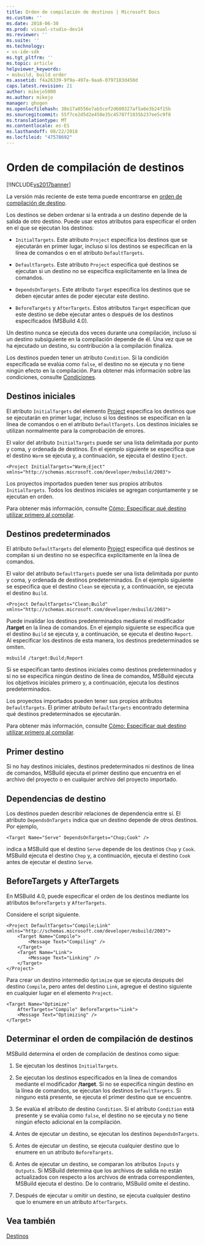 ```yaml
---
title: Orden de compilación de destinos | Microsoft Docs
ms.custom: ''
ms.date: 2018-06-30
ms.prod: visual-studio-dev14
ms.reviewer: ''
ms.suite: ''
ms.technology:
- vs-ide-sdk
ms.tgt_pltfrm: ''
ms.topic: article
helpviewer_keywords:
- msbuild, build order
ms.assetid: f4a26339-9f9a-497a-9aa6-0797183d450d
caps.latest.revision: 21
author: mikejo5000
ms.author: mikejo
manager: ghogen
ms.openlocfilehash: 38e17a0556e7ab5cef2d600327af5a6e3b24f15b
ms.sourcegitcommit: 55f7ce2d5d2e458e35c45787f1935b237ee5c9f8
ms.translationtype: MT
ms.contentlocale: es-ES
ms.lasthandoff: 08/22/2018
ms.locfileid: "47578692"
---
```

# <a name="target-build-order"></a>Orden de compilación de destinos
[!INCLUDE[vs2017banner](../includes/vs2017banner.md)]

La versión más reciente de este tema puede encontrarse en [orden de compilación de destino](https://docs.microsoft.com/visualstudio/msbuild/target-build-order).  
  
  
Los destinos se deben ordenar si la entrada a un destino depende de la salida de otro destino. Puede usar estos atributos para especificar el orden en el que se ejecutan los destinos:  
  
-   `InitialTargets`. Este atributo `Project` especifica los destinos que se ejecutarán en primer lugar, incluso si los destinos se especifican en la línea de comandos o en el atributo `DefaultTargets`.  
  
-   `DefaultTargets`. Este atributo `Project` especifica qué destinos se ejecutan si un destino no se especifica explícitamente en la línea de comandos.  
  
-   `DependsOnTargets`. Este atributo `Target` especifica los destinos que se deben ejecutar antes de poder ejecutar este destino.  
  
-   `BeforeTargets` y `AfterTargets`. Estos atributos `Target` especifican que este destino se debe ejecutar antes o después de los destinos especificados (MSBuild 4.0).  
  
 Un destino nunca se ejecuta dos veces durante una compilación, incluso si un destino subsiguiente en la compilación depende de él. Una vez que se ha ejecutado un destino, su contribución a la compilación finaliza.  
  
 Los destinos pueden tener un atributo `Condition`. Si la condición especificada se evalúa como `false`, el destino no se ejecuta y no tiene ningún efecto en la compilación. Para obtener más información sobre las condiciones, consulte [Condiciones](../msbuild/msbuild-conditions.md).  
  
## <a name="initial-targets"></a>Destinos iniciales  
 El atributo `InitialTargets` del elemento [Project](../msbuild/project-element-msbuild.md) especifica los destinos que se ejecutarán en primer lugar, incluso si los destinos se especifican en la línea de comandos o en el atributo `DefaultTargets`. Los destinos iniciales se utilizan normalmente para la comprobación de errores.  
  
 El valor del atributo `InitialTargets` puede ser una lista delimitada por punto y coma, y ordenada de destinos. En el ejemplo siguiente se especifica que el destino `Warm` se ejecuta y, a continuación, se ejecuta el destino `Eject`.  
  
```  
<Project InitialTargets="Warm;Eject" xmlns="http://schemas.microsoft.com/developer/msbuild/2003">  
```  
  
 Los proyectos importados pueden tener sus propios atributos `InitialTargets`. Todos los destinos iniciales se agregan conjuntamente y se ejecutan en orden.  
  
 Para obtener más información, consulte [Cómo: Especificar qué destino utilizar primero al compilar](../msbuild/how-to-specify-which-target-to-build-first.md).  
  
## <a name="default-targets"></a>Destinos predeterminados  
 El atributo `DefaultTargets` del elemento [Project](../msbuild/project-element-msbuild.md) especifica qué destinos se compilan si un destino no se especifica explícitamente en la línea de comandos.  
  
 El valor del atributo `DefaultTargets` puede ser una lista delimitada por punto y coma, y ordenada de destinos predeterminados. En el ejemplo siguiente se especifica que el destino `Clean` se ejecuta y, a continuación, se ejecuta el destino `Build`.  
  
```  
<Project DefaultTargets="Clean;Build" xmlns="http://schemas.microsoft.com/developer/msbuild/2003">  
```  
  
 Puede invalidar los destinos predeterminados mediante el modificador **/target** en la línea de comandos. En el ejemplo siguiente se especifica que el destino `Build` se ejecuta y, a continuación, se ejecuta el destino `Report`. Al especificar los destinos de esta manera, los destinos predeterminados se omiten.  
  
 `msbuild /target:Build;Report`  
  
 Si se especifican tanto destinos iniciales como destinos predeterminados y si no se especifica ningún destino de línea de comandos, MSBuild ejecuta los objetivos iniciales primero y, a continuación, ejecuta los destinos predeterminados.  
  
 Los proyectos importados pueden tener sus propios atributos `DefaultTargets`. El primer atributo `DefaultTargets` encontrado determina qué destinos predeterminados se ejecutarán.  
  
 Para obtener más información, consulte [Cómo: Especificar qué destino utilizar primero al compilar](../msbuild/how-to-specify-which-target-to-build-first.md).  
  
## <a name="first-target"></a>Primer destino  
 Si no hay destinos iniciales, destinos predeterminados ni destinos de línea de comandos, MSBuild ejecuta el primer destino que encuentra en el archivo del proyecto o en cualquier archivo del proyecto importado.  
  
## <a name="target-dependencies"></a>Dependencias de destino  
 Los destinos pueden describir relaciones de dependencia entre sí. El atributo `DependsOnTargets` indica que un destino depende de otros destinos. Por ejemplo,  
  
```  
<Target Name="Serve" DependsOnTargets="Chop;Cook" />  
```  
  
 indica a MSBuild que el destino `Serve` depende de los destinos `Chop` y `Cook`. MSBuild ejecuta el destino `Chop` y, a continuación, ejecuta el destino `Cook` antes de ejecutar el destino `Serve`.  
  
## <a name="beforetargets-and-after-targets"></a>BeforeTargets y AfterTargets  
 En MSBuild 4.0, puede especificar el orden de los destinos mediante los atributos `BeforeTargets` y `AfterTargets`.  
  
 Considere el script siguiente.  
  
```  
<Project DefaultTargets="Compile;Link" xmlns="http://schemas.microsoft.com/developer/msbuild/2003">  
    <Target Name="Compile">  
        <Message Text="Compiling" />  
    </Target>  
    <Target Name="Link">  
        <Message Text="Linking" />  
    </Target>  
</Project>  
```  
  
 Para crear un destino intermedio `Optimize` que se ejecuta después del destino `Compile`, pero antes del destino `Link`, agregue el destino siguiente en cualquier lugar en el elemento `Project`.  
  
```  
<Target Name="Optimize"   
    AfterTargets="Compile" BeforeTargets="Link">  
    <Message Text="Optimizing" />  
</Target>  
```  
  
## <a name="determining-the-target-build-order"></a>Determinar el orden de compilación de destinos  
 MSBuild determina el orden de compilación de destinos como sigue:  
  
1.  Se ejecutan los destinos `InitialTargets`.  
  
2.  Se ejecutan los destinos especificados en la línea de comandos mediante el modificador **/target**. Si no se especifica ningún destino en la línea de comandos, se ejecutan los destinos `DefaultTargets`. Si ninguno está presente, se ejecuta el primer destino que se encuentre.  
  
3.  Se evalúa el atributo de destino `Condition`. Si el atributo `Condition` está presente y se evalúa como `false`, el destino no se ejecuta y no tiene ningún efecto adicional en la compilación.  
  
4.  Antes de ejecutar un destino, se ejecutan los destinos `DependsOnTargets`.  
  
5.  Antes de ejecutar un destino, se ejecuta cualquier destino que lo enumere en un atributo `BeforeTargets`.  
  
6.  Antes de ejecutar un destino, se comparan los atributos `Inputs` y `Outputs`. Si MSBuild determina que los archivos de salida no están actualizados con respecto a los archivos de entrada correspondientes, MSBuild ejecuta el destino. De lo contrario, MSBuild omite el destino.  
  
7.  Después de ejecutar u omitir un destino, se ejecuta cualquier destino que lo enumere en un atributo `AfterTargets`.  
  
## <a name="see-also"></a>Vea también  
 [Destinos](../msbuild/msbuild-targets.md)



